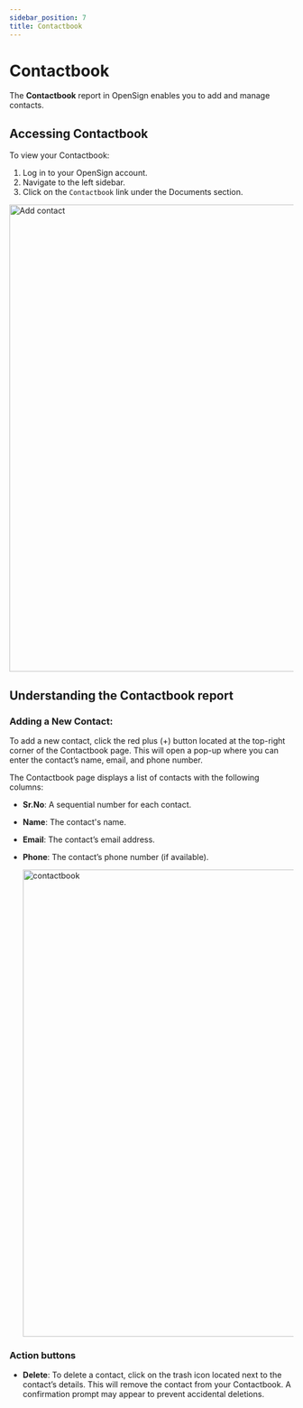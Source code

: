```yaml
---
sidebar_position: 7
title: Contactbook
---
```


# Contactbook

The **Contactbook** report in OpenSign enables you to add and manage contacts.

## Accessing Contactbook

To view your Contactbook:

1. Log in to your OpenSign account.
2. Navigate to the left sidebar.
3. Click on the `Contactbook` link under the Documents section.
 
<img width="828" alt="Add contact" src="https://github.com/user-attachments/assets/80308df4-33a8-41ee-a240-801f775dcec0" />

## Understanding the Contactbook report
### Adding a New Contact:

To add a new contact, click the red plus (+) button located at the top-right corner of the Contactbook page. 
This will open a pop-up where you can enter the contact’s name, email, and phone number.

The Contactbook page displays a list of contacts with the following columns:

- **Sr.No**: A sequential number for each contact.
- **Name**: The contact's name.
- **Email**: The contact’s email address.
- **Phone**: The contact’s phone number (if available).
 
  <img width="828" alt="contactbook" src="https://github.com/user-attachments/assets/524a7aa7-594e-412a-ad50-caebc125c1db" />

### Action buttons

- **Delete**: To delete a contact, click on the trash icon located next to the contact’s details. This will remove the contact from your Contactbook. A confirmation prompt may appear to prevent accidental deletions.


